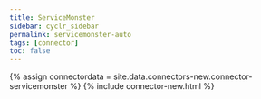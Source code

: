```yaml
---
title: ServiceMonster
sidebar: cyclr_sidebar
permalink: servicemonster-auto
tags: [connector]
toc: false
---
```

{% assign connectordata = site.data.connectors-new.connector-servicemonster %}
{% include connector-new.html %}	